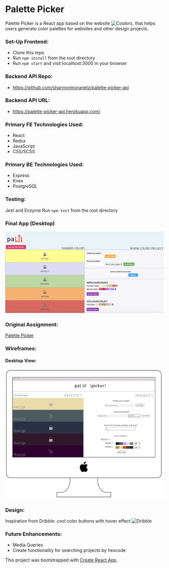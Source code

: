 # Palette Picker
Palette Picker is a React app based on the website ![Coolors](https://coolors.co/app), that helps users generate color palettes for websites and other design projects. 

### Set-Up Frontend:
- Clone this repo
- Run `npm install` from the root directory  
- Run `npm start` and visit localhost:3000 in your browser

### Backend API Repo:
- https://github.com/shannonmoranetz/palette-picker-api

### Backend API URL:
- https://palette-picker-api.herokuapp.com/

### Primary FE Technologies Used:
* React
* Redux
* JavaScript
* CSS/SCSS

### Primary BE Technologies Used:
* Express
* Knex
* PostgreSQL

### Testing:
Jest and Enzyme
Run `npm test` from the root directory  

### Final App (Desktop)
![Screenshot-desktop](pallit_picker_desktop.png)

### Original Assignment: 
[Palette Picker](http://frontend.turing.io/projects/palette-picker.html)  

### Wireframes:
#### Desktop View:
![Wireframes-desktop](pallit_picker_ss.png)

### Design:
Inspiration from Dribble: cool color buttons with hover effect
![Dribble](https://dribbble.com/shots/6229834-Language-learning-iOS-app)

### Future Enhancements:
- Media Queries
- Create functionality for searching projects by hexcode

This project was bootstrapped with [Create React App](https://github.com/facebook/create-react-app).
